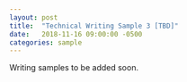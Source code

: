 ```yaml
---
layout: post
title:  "Technical Writing Sample 3 [TBD]"
date:   2018-11-16 09:00:00 -0500
categories: sample
---
```

Writing samples to be added soon.